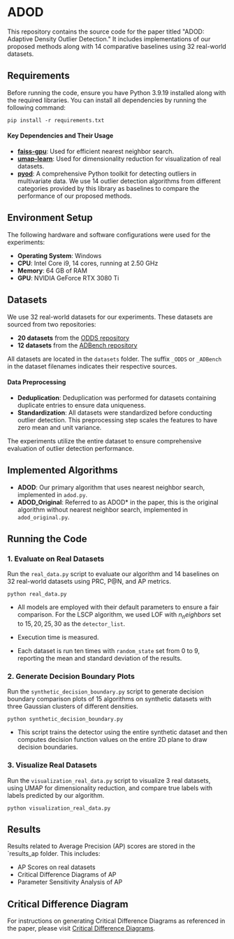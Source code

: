 # ADOD

This repository contains the source code for the paper titled "ADOD: Adaptive Density Outlier Detection." It includes implementations of our proposed methods along with 14 comparative baselines using 32 real-world datasets.

## Requirements

Before running the code, ensure you have Python 3.9.19 installed along with the required libraries. You can install all dependencies by running the following command:

```
pip install -r requirements.txt
```

#### Key Dependencies and Their Usage

- **[faiss-gpu](https://github.com/facebookresearch/faiss)**: Used for efficient nearest neighbor search.
- **[umap-learn](https://umap-learn.readthedocs.io/en/latest/)**: Used for dimensionality reduction for visualization of real datasets.
- **[pyod](https://github.com/yzhao062/pyod)**: A comprehensive Python toolkit for detecting outliers in multivariate data. We use 14 outlier detection algorithms from different categories provided by this library as baselines to compare the performance of our proposed methods.

## Environment Setup

The following hardware and software configurations were used for the experiments:

- **Operating System**: Windows
- **CPU**: Intel Core i9, 14 cores, running at 2.50 GHz
- **Memory**: 64 GB of RAM
- **GPU**: NVIDIA GeForce RTX 3080 Ti

## **Datasets**

We use 32 real-world datasets for our experiments. These datasets are sourced from two repositories:

- **20 datasets** from the [ODDS repository](https://odds.cs.stonybrook.edu/)
- **12 datasets** from the [ADBench repository](https://github.com/Minqi824/ADBench/tree/main)

All datasets are located in the `datasets` folder. The suffix `_ODDS` or `_ADBench` in the dataset filenames indicates their respective sources.

#### Data Preprocessing

- **Deduplication**: Deduplication was performed for datasets containing duplicate entries to ensure data uniqueness.
- **Standardization**: All datasets were standardized before conducting outlier detection. This preprocessing step scales the features to have zero mean and unit variance.

The experiments utilize the entire dataset to ensure comprehensive evaluation of outlier detection performance.

## Implemented Algorithms

- **ADOD**: Our primary algorithm that uses nearest neighbor search, implemented in `adod.py`.
- **ADOD_Original**: Referred to as ADOD* in the paper, this is the original algorithm without nearest neighbor search, implemented in `adod_original.py`.

## Running the Code

### 1. Evaluate on Real Datasets

Run the `real_data.py` script to evaluate our algorithm and 14 baselines on 32 real-world datasets using PRC, P@N, and AP metrics.

```
python real_data.py
```

- All models are employed with their default parameters to ensure a fair comparison. For the LSCP algorithm, we used LOF with $n_neighbors$ set to ${15, 20, 25, 30}$ as the `detector_list`.

- Execution time is measured.

- Each dataset is run ten times with `random_state` set from 0 to 9, reporting the mean and standard deviation of the results.

### 2. Generate Decision Boundary Plots

Run the `synthetic_decision_boundary.py` script to generate decision boundary comparison plots of 15 algorithms on synthetic datasets with three Gaussian clusters of different densities.

```
python synthetic_decision_boundary.py
```

- This script trains the detector using the entire synthetic dataset and then computes decision function values on the entire 2D plane to draw decision boundaries.

### 3. Visualize Real Datasets

Run the `visualization_real_data.py` script to visualize 3 real datasets, using UMAP for dimensionality reduction, and compare true labels with labels predicted by our algorithm.

```
python visualization_real_data.py
```

## Results 

Results related to Average Precision (AP) scores are stored in the `results_ap folder. This includes:

- AP Scores on real datasets
- Critical Difference Diagrams of AP
- Parameter Sensitivity Analysis of AP

## Critical Difference Diagram

For instructions on generating Critical Difference Diagrams as referenced in the paper, please visit [Critical Difference Diagrams](https://github.com/hfawaz/cd-diagram).

